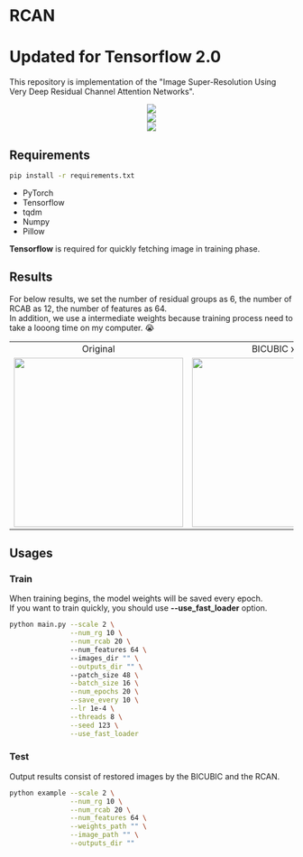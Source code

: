# RCAN
# Updated for Tensorflow 2.0 

This repository is implementation of the "Image Super-Resolution Using Very Deep Residual Channel Attention Networks".

<center><img src="./figs/fig2.png"></center>
<center><img src="./figs/fig3.png"></center>
<center><img src="./figs/fig4.png"></center>

## Requirements

```bash
pip install -r requirements.txt 
```

- PyTorch
- Tensorflow
- tqdm
- Numpy
- Pillow

**Tensorflow** is required for quickly fetching image in training phase.

## Results

For below results, we set the number of residual groups as 6, the number of RCAB as 12, the number of features as 64. <br />
In addition, we use a intermediate weights because training process need to take a looong time on my computer. 😭<br />

<table>
    <tr>
        <td><center>Original</center></td>
        <td><center>BICUBIC x2</center></td>
        <td><center>RCAN x2</center></td>
    </tr>
    <tr>
    	<td>
    		<center><img src="./data/monarch.bmp" height="300"></center>
    	</td>
    	<td>
    		<center><img src="./data/monarch_x2_bicubic.png" height="300"></center>
    	</td>
    	<td>
    		<center><img src="./data/monarch_x2_RCAN.png" height="300"></center>
    	</td>
    </tr>
</table>

## Usages

### Train

When training begins, the model weights will be saved every epoch. <br />
If you want to train quickly, you should use **--use_fast_loader** option.

```bash
python main.py --scale 2 \
               --num_rg 10 \
               --num_rcab 20 \ 
               --num_features 64 \              
               --images_dir "" \
               --outputs_dir "" \               
               --patch_size 48 \
               --batch_size 16 \
               --num_epochs 20 \
               --save_every 10 \
               --lr 1e-4 \
               --threads 8 \
               --seed 123 \
               --use_fast_loader              
```

### Test

Output results consist of restored images by the BICUBIC and the RCAN.

```bash
python example --scale 2 \
               --num_rg 10 \
               --num_rcab 20 \
               --num_features 64 \
               --weights_path "" \
               --image_path "" \
               --outputs_dir ""                              
```
